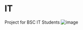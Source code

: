 # IT
Project for BSC IT Students
![image](https://github.com/D3crypT0r/IT/assets/66831571/d1853623-f05c-4f10-b0ec-b3e4edee5d55)
